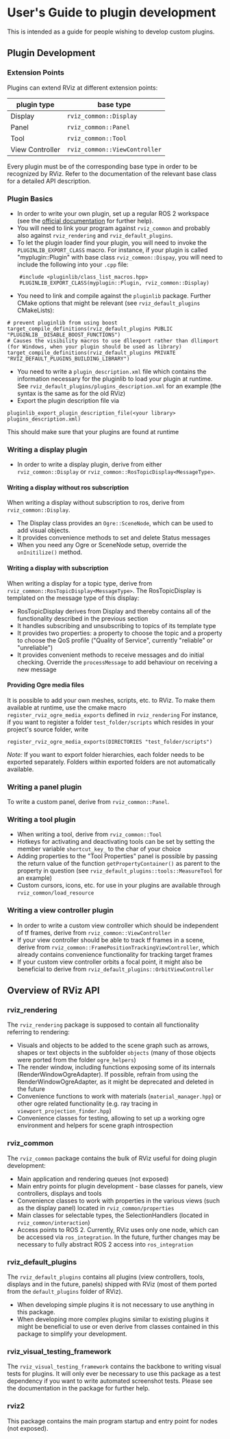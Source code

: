 # User's Guide to plugin development

This is intended as a guide for people wishing to develop custom plugins.


## Plugin Development

### Extension Points

Plugins can extend RViz at different extension points:

| plugin type     | base type                     |
| --------------- | ----------------------------- |
| Display         | `rviz_common::Display`        |
| Panel           | `rviz_common::Panel`          |
| Tool            | `rviz_common::Tool`           |
| View Controller | `rviz_common::ViewController` |

Every plugin must be of the corresponding base type in order to be recognized by RViz.
Refer to the documentation of the relevant base class for a detailed API description.

### Plugin Basics

* In order to write your own plugin, set up a regular ROS 2 workspace (see the [official documentation]("https://github.com/ros2/ros2/wiki/Colcon-Tutorial") for further help).
* You will need to link your program against `rviz_common` and probably also against `rviz_rendering` and `rviz_default_plugins`. 
* To let the plugin loader find your plugin, you will need to invoke the `PLUGINLIB_EXPORT_CLASS` macro. 
  For instance, if your plugin is called "myplugin::Plugin" with base class `rviz_common::Dispay`, you will need to include the following into your `.cpp` file:
```
    #include <pluginlib/class_list_macros.hpp>
    PLUGINLIB_EXPORT_CLASS(myplugin::Plugin, rviz_common::Display)
```
* You need to link and compile against the `pluginlib` package. Further CMake options that might be relevant (see `rviz_default_plugins` CMakeLists):
```
# prevent pluginlib from using boost
target_compile_definitions(rviz_default_plugins PUBLIC "PLUGINLIB__DISABLE_BOOST_FUNCTIONS")
# Causes the visibility macros to use dllexport rather than dllimport (for Windows, when your plugin should be used as library)
target_compile_definitions(rviz_default_plugins PRIVATE "RVIZ_DEFAULT_PLUGINS_BUILDING_LIBRARY")
```
* You need to write a `plugin_description.xml` file which contains the information necessary for the pluginlib to load your plugin at runtime. 
  See `rviz_default_plugins/plugins_description.xml` for an example (the syntax is the same as for the old RViz)
* Export the plugin description file via
```
pluginlib_export_plugin_description_file(<your library> plugins_description.xml)
```
This should make sure that your plugins are found at runtime

### Writing a display plugin

* In order to write a display plugin, derive from either `rviz_common::Display` or `rviz_common::RosTopicDisplay<MessageType>`.

#### Writing a display without ros subscription

When writing a display without subscription to ros, derive from `rviz_common::Display`. 

* The Display class provides an `Ogre::SceneNode`, which can be used to add visual objects.
* It provides convenience methods to set and delete Status messages
* When you need any Ogre or SceneNode setup, override the `onInitilize()` method.

#### Writing a display with subscription

When writing a display for a topic type, derive from `rviz_common::RosTopicDisplay<MessageType>`. 
The RosTopicDisplay is templated on the message type of this display:

* RosTopicDisplay derives from Display and thereby contains all of the functionality described in the previous section
* It handles subscribing and unsubscribing to topics of its template type
* It provides two properties: a property to choose the topic and a property to choose the QoS profile ("Quality of Service", currently "reliable" or "unreliable")
* It provides convenient methods to receive messages and do initial checking. Override the `processMessage` to add behaviour on receiving a new message

#### Providing Ogre media files

It is possible to add your own meshes, scripts, etc. to RViz. 
To make them available at runtime, use the cmake macro `register_rviz_ogre_media_exports` defined in `rviz_rendering`
For instance, if you want to register a folder `test_folder/scripts` which resides in your project's source folder, write
```
register_rviz_ogre_media_exports(DIRECTORIES "test_folder/scripts")
```
*Note:* If you want to export folder hierarchies, each folder needs to be exported separately. Folders within exported folders are not automatically available.

### Writing a panel plugin

To write a custom panel, derive from `rviz_common::Panel`.

### Writing a tool plugin

* When writing a tool, derive from `rviz_common::Tool`
* Hotkeys for activating and deactivating tools can be set by setting the member variable `shortcut_key_` to the char of your choice
* Adding properties to the "Tool Properties" panel is possible by passing the return value of the function `getPropertyContainer()` as parent to the property in question (see `rviz_default_plugins::tools::MeasureTool` for an example)
* Custom cursors, icons, etc. for use in your plugins are available through `rviz_common/load_resource`

### Writing a view controller plugin

* In order to write a custom view controller which should be independent of tf frames, derive from `rviz_common::ViewController` 
* If your view controller should be able to track tf frames in a scene, derive from `rviz_common::FramePositionTrackingViewController`, which already contains convenience functionality for tracking target frames
* If your custom view controller orbits a focal point, it might also be beneficial to derive from `rviz_default_plugins::OrbitViewController`


## Overview of RViz API

### rviz_rendering

The `rviz_rendering` package is supposed to contain all functionality referring to rendering:

* Visuals and objects to be added to the scene graph such as arrows, shapes or text objects in the subfolder `objects` (many of those objects were ported from the folder `ogre_helpers`)
* The render window, including functions exposing some of its internals (RenderWindowOgreAdapter). 
  If possible, refrain from using the RenderWindowOgreAdapter, as it might be deprecated and deleted in the future
* Convenience functions to work with materials (`material_manager.hpp`) or other ogre related functionality (e.g. ray tracing in `viewport_projection_finder.hpp`)
* Convenience classes for testing, allowing to set up a working ogre environment and helpers for scene graph introspection

### rviz_common

The `rviz_common` package contains the bulk of RViz useful for doing plugin development:

* Main application and rendering queues (not exposed)
* Main entry points for plugin development - base classes for panels, view controllers, displays and tools
* Convenience classes to work with properties in the various views (such as the display panel) located in `rviz_common/properties`
* Main classes for selectable types, the SelectionHandlers (located in `rviz_common/interaction`)
* Access points to ROS 2. 
  Currently, RViz uses only one node, which can be accessed via `ros_integration`. 
  In the future, further changes may be necessary to fully abstract ROS 2 access into `ros_integration`

### rviz_default_plugins

The `rviz_default_plugins` contains all plugins (view controllers, tools, displays and in the future, panels) shipped with RViz (most of them ported from the `default_plugins` folder of RViz). 

* When developing simple plugins it is not necessary to use anything in this package.
* When developing more complex plugins similar to existing plugins it might be beneficial to use or even derive from classes contained in this package to simplify your development.

### rviz_visual_testing_framework

The `rviz_visual_testing_framework` contains the backbone to writing visual tests for plugins. 
It will only ever be necessary to use this package as a test dependency if you want to write automated screenshot tests.
Please see the documentation in the package for further help.

### rviz2

This package contains the main program startup and entry point for nodes (not exposed).
